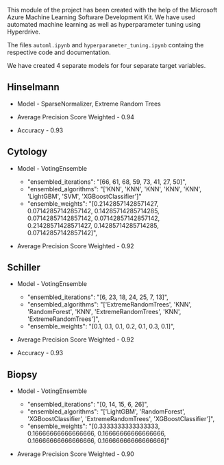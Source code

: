 This module of the project has been created with the help of the Microsoft Azure Machine Learning Software Development Kit. We have used automated machine learning as well as hyperparameter tuning using Hyperdrive.

The files `automl.ipynb` and `hyperparameter_tuning.ipynb` containg the respective code and documentation.

We have created 4 separate models for four separate target variables.

## Hinselmann
* Model - SparseNormalizer, Extreme Random Trees

* Average Precision Score Weighted - 0.94
* Accuracy - 0.93

## Cytology
* Model - VotingEnsemble
    * "ensembled_iterations": "[66, 61, 68, 59, 73, 41, 27, 50]",
    * "ensembled_algorithms": "['KNN', 'KNN', 'KNN', 'KNN', 'KNN', 'LightGBM', 'SVM', 'XGBoostClassifier']"
    * "ensemble_weights": "[0.21428571428571427, 0.07142857142857142, 0.14285714285714285, 0.07142857142857142, 0.07142857142857142, 0.21428571428571427, 0.14285714285714285, 0.07142857142857142]",

* Average Precision Score Weighted - 0.92

## Schiller
* Model - VotingEnsemble
    * "ensembled_iterations": "[6, 23, 18, 24, 25, 7, 13]",
    * "ensembled_algorithms": "['ExtremeRandomTrees', 'KNN', 'RandomForest', 'KNN', 'ExtremeRandomTrees', 'KNN', 'ExtremeRandomTrees']",
    * "ensemble_weights": "[0.1, 0.1, 0.1, 0.2, 0.1, 0.3, 0.1]",

* Average Precision Score Weighted - 0.92
* Accuracy - 0.93

## Biopsy
* Model - VotingEnsemble
    * "ensembled_iterations": "[0, 14, 15, 6, 26]",
    * "ensembled_algorithms": "['LightGBM', 'RandomForest', 'XGBoostClassifier', 'ExtremeRandomTrees', 'XGBoostClassifier']",
    * "ensemble_weights": "[0.3333333333333333, 0.16666666666666666, 0.16666666666666666, 0.16666666666666666, 0.16666666666666666]"

* Average Precision Score Weighted - 0.90
